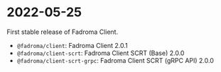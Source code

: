 # 2022-05-25

First stable release of Fadroma Client.

* `@fadroma/client`: Fadroma Client 2.0.1
* `@fadroma/client-scrt`: Fadroma Client SCRT (Base) 2.0.0
* `@fadroma/client-scrt-grpc`: Fadroma Client SCRT (gRPC API) 2.0.0
